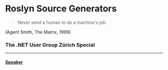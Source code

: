 # Roslyn Source Generators

> Never send a human to do a machine's job

(Agent Smith, The Matrix, 1999)

### The .NET User Group Zürich Special

---
#### [Speaker](./Speaker.md)

